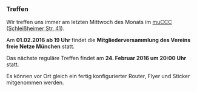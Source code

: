 ### Treffen

Wir treffen uns immer am letzten Mittwoch des Monats im [muCCC](http://muc.ccc.de) ([Schleißheimer Str. 41](http://osm.org/go/0JAf0IVLh?node=2012031859)).

Am **01.02.2016 ab 19 Uhr** findet die **Mitgliederversammlung des Vereins freie Netze München** statt.

Das nächste reguläre Treffen findet am **24. Februar 2016 um 20:00 Uhr** statt.

Es können vor Ort gleich ein fertig konfigurierter Router, Flyer und Sticker mitgenommen werden.
